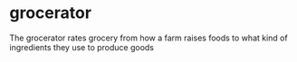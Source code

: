 # grocerator
The grocerator rates grocery from how a farm raises foods to what kind of ingredients they use to produce goods
